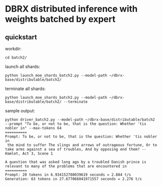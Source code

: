 # DBRX distributed inference with weights batched by expert
## quickstart
workdir:
```
cd batch2/
```
launch all shards:
```
python launch_moe_shards_batch2.py --model-path ~/dbrx-base/distributable/batch2/
```
terminate all shards:
```
python launch_moe_shards_batch2.py --model-path ~/dbrx-base/distributable/batch2/ --terminate
```
sample output:
```
python driver_batch2.py --model-path ~/dbrx-base/distributable/batch2 --prompt "To be, or not to be, that is the question: Whether 'tis nobler in" --max-tokens 64
==========
Prompt: To be, or not to be, that is the question: Whether 'tis nobler in
 the mind to suffer The slings and arrows of outrageous fortune, Or to take arms against a sea of troubles, And by opposing end them? --Hamlet, Act 3, Scene 1

A question that was asked long ago by a troubled Danish prince is relevant to many of the problems that are encountered in
==========
Prompt: 20 tokens in 6.934152708039619 seconds = 2.884 t/s
Generation: 63 tokens in 27.677066041971557 seconds = 2.276 t/s
```
